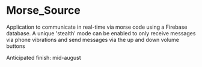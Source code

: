 # Morse_Source
Application to communicate in real-time via morse code using a Firebase database. A unique 'stealth' mode can be enabled to only receive messages via phone vibrations and send messages via the up and down volume buttons

Anticipated finish: mid-august
